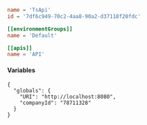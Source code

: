 ```toml
name = 'TsApi'
id = '7df6c949-70c2-4aa8-90a2-d37118f20fdc'

[[environmentGroups]]
name = 'Default'

[[apis]]
name = 'API'
```

#### Variables

```json5
{
  "globals": {
    "URI": "http://localhost:8080",
    "companyId": "78711328"
  }
}
```
